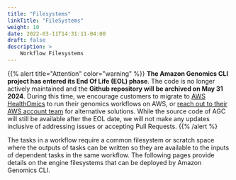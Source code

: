```yaml
---
title: "Filesystems"
linkTitle: "FileSystems"
weight: 10
date: 2022-03-11T14:31:11-04:00
draft: false
description: >
    Workflow Filesystems
---
```


{{% alert title="Attention" color="warning" %}}
**The Amazon Genomics CLI project has entered its End Of Life (EOL) phase**. The code is no longer actively maintained and the **Github repository will be archived on May 31 2024**. During this time, we encourage customers to migrate to [AWS HealthOmics](https://aws.amazon.com/healthomics/) to run their genomics workflows on AWS, or [reach out to their AWS account team](https://aws.amazon.com/contact-us/?nc2=h_header) for alternative solutions. While the source code of AGC will still be available after the EOL date, we will not make any updates inclusive of addressing issues or accepting Pull Requests.
{{% /alert %}

The tasks in a workflow require a common filesystem or scratch space where the outputs of tasks can be written so they 
are available to the inputs of dependent tasks in the same workflow. The following pages provide details on the engine 
filesystems that can be deployed by Amazon Genomics CLI.


